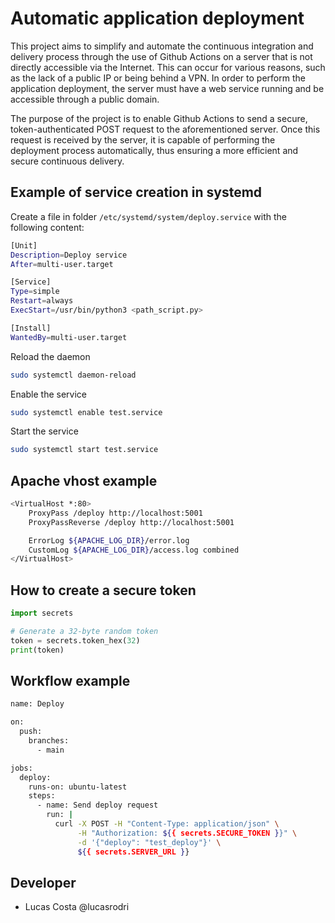 # Automatic application deployment

This project aims to simplify and automate the continuous integration and delivery process through the use of Github Actions on a server that is not directly accessible via the Internet. This can occur for various reasons, such as the lack of a public IP or being behind a VPN. In order to perform the application deployment, the server must have a web service running and be accessible through a public domain.

The purpose of the project is to enable Github Actions to send a secure, token-authenticated POST request to the aforementioned server. Once this request is received by the server, it is capable of performing the deployment process automatically, thus ensuring a more efficient and secure continuous delivery.

## Example of service creation in systemd

Create a file in folder `/etc/systemd/system/deploy.service` with the following content:

```sh
[Unit]
Description=Deploy service
After=multi-user.target

[Service]
Type=simple
Restart=always
ExecStart=/usr/bin/python3 <path_script.py>

[Install]
WantedBy=multi-user.target
```

Reload the daemon

```sh
sudo systemctl daemon-reload
```

Enable the service

```sh
sudo systemctl enable test.service
```

Start the service

```sh
sudo systemctl start test.service
```

## Apache vhost example

```sh
<VirtualHost *:80>
    ProxyPass /deploy http://localhost:5001
    ProxyPassReverse /deploy http://localhost:5001

    ErrorLog ${APACHE_LOG_DIR}/error.log
    CustomLog ${APACHE_LOG_DIR}/access.log combined
</VirtualHost>
```

## How to create a secure token

```py
import secrets

# Generate a 32-byte random token
token = secrets.token_hex(32)
print(token)
```

## Workflow example

```sh
name: Deploy

on:
  push:
    branches:
      - main

jobs:
  deploy:
    runs-on: ubuntu-latest
    steps:
      - name: Send deploy request
        run: |
          curl -X POST -H "Content-Type: application/json" \
               -H "Authorization: ${{ secrets.SECURE_TOKEN }}" \
               -d '{"deploy": "test_deploy"}' \
               ${{ secrets.SERVER_URL }}
```


## Developer

- Lucas Costa @lucasrodri
